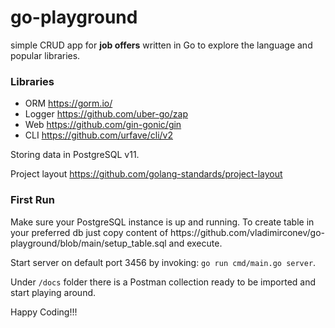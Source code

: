 # go-playground
simple CRUD app for <b> job offers</b> written in Go to explore the language and popular libraries. 

<h3>Libraries </h3>

- ORM https://gorm.io/ 
- Logger https://github.com/uber-go/zap
- Web https://github.com/gin-gonic/gin
- CLI https://github.com/urfave/cli/v2

Storing data in PostgreSQL v11.

Project layout https://github.com/golang-standards/project-layout

<h3>First Run</h3>
Make sure your PostgreSQL instance is up and running. 
To create table in your preferred db  just copy content of https://github.com/vladimirconev/go-playground/blob/main/setup_table.sql and execute. <br/>

Start server on default port 3456 by invoking:
`go run cmd/main.go server`. <br/>

Under `/docs` folder there is a Postman collection ready to be imported and start playing around.


Happy Coding!!!
